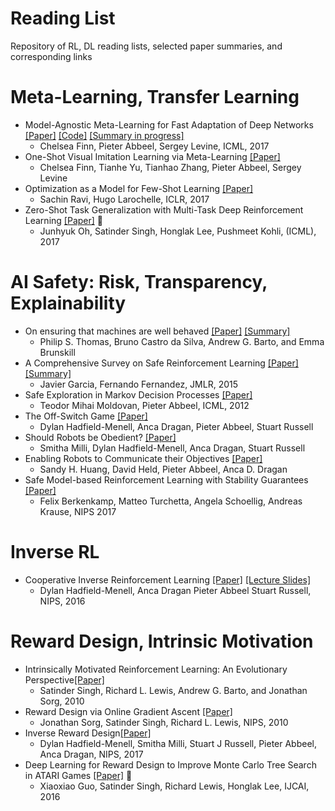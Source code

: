 # Reading List
Repository of RL, DL reading lists, selected paper summaries, and corresponding links

# Meta-Learning, Transfer Learning
* Model-Agnostic Meta-Learning for Fast Adaptation of Deep Networks [[Paper]](https://arxiv.org/pdf/1703.03400.pdf) [[Code]](https://github.com/cbfinn/maml) [[Summary in progress]](https://github.com/kkhetarpal/Literature/blob/master/Meta-Learning.md)
  * Chelsea Finn, Pieter Abbeel, Sergey Levine, ICML, 2017
* One-Shot Visual Imitation Learning via Meta-Learning [[Paper]](https://arxiv.org/pdf/1709.04905.pdf)
  * Chelsea Finn, Tianhe Yu, Tianhao Zhang, Pieter Abbeel, Sergey Levine
* Optimization as a Model for Few-Shot Learning [[Paper]](https://openreview.net/pdf?id=rJY0-Kcll)
  * Sachin Ravi, Hugo Larochelle, ICLR, 2017
* Zero-Shot Task Generalization with Multi-Task Deep Reinforcement Learning [[Paper]](https://arxiv.org/pdf/1706.05064.pdf) &#x1F53A;
  * Junhyuk Oh, Satinder Singh, Honglak Lee, Pushmeet Kohli, (ICML), 2017

# AI Safety: Risk, Transparency, Explainability 
* On ensuring that machines are well behaved [[Paper]](https://arxiv.org/pdf/1708.05448.pdf) [[Summary]](https://github.com/kkhetarpal/Literature/blob/master/OnEnsuringthatIntelligentMachinesAreWellBehaved.md)
  * Philip S. Thomas, Bruno Castro da Silva, Andrew G. Barto, and Emma Brunskill
* A Comprehensive Survey on Safe Reinforcement Learning [[Paper]](http://jmlr.org/papers/v16/garcia15a.html) [[Summary]](https://github.com/kkhetarpal/Literature/blob/master/RL/ReadingList/ComprehensiveSurveySafeRL.md)
  * Javier Garcia, Fernando Fernandez, JMLR, 2015
* Safe Exploration in Markov Decision Processes [[Paper]](https://people.eecs.berkeley.edu/~pabbeel/papers/MoldovanAbbeel_ICML2012full-rev2.pdf)
  * Teodor Mihai Moldovan, Pieter Abbeel, ICML, 2012
* The Off-Switch Game [[Paper]](https://arxiv.org/pdf/1611.08219.pdf)
  * Dylan Hadfield-Menell, Anca Dragan, Pieter Abbeel, Stuart Russell
* Should Robots be Obedient? [[Paper]](https://arxiv.org/pdf/1705.09990.pdf)
  * Smitha Milli, Dylan Hadfield-Menell, Anca Dragan, Stuart Russell
* Enabling Robots to Communicate their Objectives [[Paper]](https://arxiv.org/pdf/1702.03465.pdf)
  * Sandy H. Huang, David Held, Pieter Abbeel, Anca D. Dragan
* Safe Model-based Reinforcement Learning with Stability Guarantees [[Paper]](https://arxiv.org/pdf/1705.08551.pdf)
  * Felix Berkenkamp, Matteo Turchetta, Angela Schoellig, Andreas Krause, NIPS 2017
 
# Inverse RL
 * Cooperative Inverse Reinforcement Learning [[Paper]](https://papers.nips.cc/paper/6420-cooperative-inverse-reinforcement-learning.pdf) [[Lecture Slides]](https://web.stanford.edu/class/cs234/slides/cs234_guest_lecture_cooperative_inverse_rl.pdf)
   * Dylan Hadfield-Menell, Anca Dragan Pieter Abbeel Stuart Russell, NIPS, 2016


  
# Reward Design, Intrinsic Motivation 
 * Intrinsically Motivated Reinforcement Learning: An Evolutionary Perspective[[Paper]](https://web.eecs.umich.edu/~baveja/Papers/IMRLIEEETAMDFinal.pdf)
   * Satinder Singh, Richard L. Lewis, Andrew G. Barto, and Jonathan Sorg, 2010 
* Reward Design via Online Gradient Ascent [[Paper]](https://papers.nips.cc/paper/4146-reward-design-via-online-gradient-ascent.pdf)
   * Jonathan Sorg, Satinder Singh, Richard L. Lewis, NIPS, 2010
* Inverse Reward Design[[Paper]](https://nips.cc/Conferences/2017/Schedule?showEvent=9444)
   * Dylan Hadfield-Menell, Smitha Milli, Stuart J Russell, Pieter Abbeel, Anca Dragan, NIPS, 2017
* Deep Learning for Reward Design to Improve Monte Carlo Tree Search in ATARI Games [[Paper]](https://www.ijcai.org/Proceedings/16/Papers/218.pdf) &#x1F53A;
   * Xiaoxiao Guo, Satinder Singh, Richard Lewis, Honglak Lee, IJCAI, 2016
